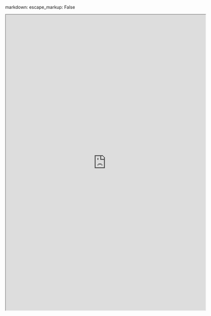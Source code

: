 markdown:
    escape_markup: False

<iframe src="https://public.tableau.com/views/public_exercise/Dashboard1?:showVizHome=no&:embed=true"
 width="645" height="955"></iframe>
 

